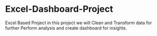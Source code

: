 # Excel-Dashboard-Project
Excel Based Project in this project we will Clean and Transform data for further Perform analysis and create dashboard for insights.
